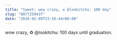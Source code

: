 ```yaml
---
title: "tweet: wow crazy, ♻ @lookitchu: 100 day"
slug: "8877259437"
date: "2010-02-09T23:58:44+00:00"
---
```

wow crazy, ♻ @lookitchu: 100 days until graduation.